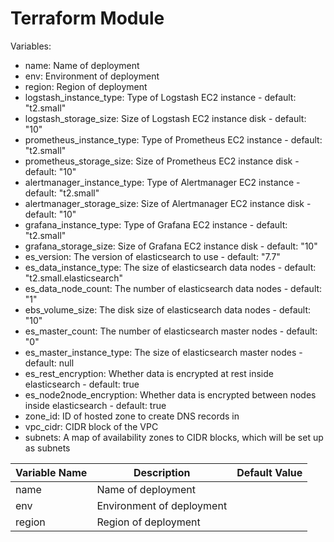# Terraform Module

Variables:

- name: Name of deployment
- env: Environment of deployment
- region: Region of deployment
- logstash_instance_type: Type of Logstash EC2 instance - default: "t2.small"
- logstash_storage_size: Size of Logstash EC2 instance disk - default: "10"
- prometheus_instance_type: Type of Prometheus EC2 instance - default: "t2.small"
- prometheus_storage_size: Size of Prometheus EC2 instance disk - default: "10"
- alertmanager_instance_type: Type of Alertmanager EC2 instance - default: "t2.small"
- alertmanager_storage_size: Size of Alertmanager EC2 instance disk - default: "10"
- grafana_instance_type: Type of Grafana EC2 instance - default: "t2.small"
- grafana_storage_size: Size of Grafana EC2 instance disk - default: "10"
- es_version: The version of elasticsearch to use - default: "7.7"
- es_data_instance_type: The size of elasticsearch data nodes - default: "t2.small.elasticsearch"
- es_data_node_count: The number of elasticsearch data nodes - default: "1"
- ebs_volume_size: The disk size of elasticsearch data nodes - default: "10"
- es_master_count: The number of elasticsearch master nodes - default: "0"
- es_master_instance_type: The size of elasticsearch master nodes - default: null
- es_rest_encryption: Whether data is encrypted at rest inside elasticsearch - default: true
- es_node2node_encryption: Whether data is encrypted between nodes inside elasticsearch - default: true
- zone_id: ID of hosted zone to create DNS records in
- vpc_cidr: CIDR block of the VPC
- subnets: A map of availability zones to CIDR blocks, which will be set up as subnets



| Variable Name | Description | Default Value|
| ---      |  ------  |----------|
| name | Name of deployment |  |
| env | Environment of deployment |  |
| region | Region of deployment |  |
